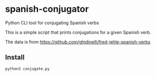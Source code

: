 # spanish-conjugator
Python CLI tool for conjugating Spanish verbs

This is a simple script that prints conjugations for a given
Spanish verb.

The data is from https://github.com/ghidinelli/fred-jehle-spanish-verbs

## Install

```
python3 conjugate.py
```
